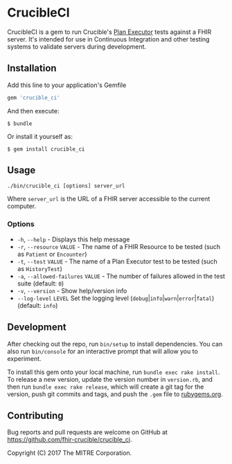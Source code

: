 # CrucibleCI

CrucibleCI is a gem to run Crucible's [Plan Executor](https://github.com/fhir-crucible/plan_executor) tests against a FHIR server. It's intended for use in Continuous Integration and other testing systems to validate servers during development.

## Installation

Add this line to your application's Gemfile

```ruby
gem 'crucible_ci'
```

And then execute:

    $ bundle

Or install it yourself as:

    $ gem install crucible_ci

## Usage

```shell
./bin/crucible_ci [options] server_url

```
Where `server_url` is the URL of a FHIR server accessible to the current computer.

### Options

* `-h`, `--help` - Displays this help message
* `-r`, `--resource` `VALUE` - The name of a FHIR Resource to be tested (such as `Patient` or `Encounter`)
* `-t`, `--test` `VALUE` - The name of a Plan Executor test to be tested (such as `HistoryTest`)
* `-a`, `--allowed-failures` `VALUE` - The number of failures allowed in the test suite (default: `0`)
* `-v`, `--version` - Show help/version info
* `--log-level` `LEVEL` Set the logging level (`debug`|`info`|`warn`|`error`|`fatal`) (default: `info`)

## Development

After checking out the repo, run `bin/setup` to install dependencies. You can also run `bin/console` for an interactive prompt that will allow you to experiment.

To install this gem onto your local machine, run `bundle exec rake install`. To release a new version, update the version number in `version.rb`, and then run `bundle exec rake release`, which will create a git tag for the version, push git commits and tags, and push the `.gem` file to [rubygems.org](https://rubygems.org).

## Contributing

Bug reports and pull requests are welcome on GitHub at https://github.com/fhir-crucible/crucible_ci.

Copyright (C) 2017 The MITRE Corporation.

